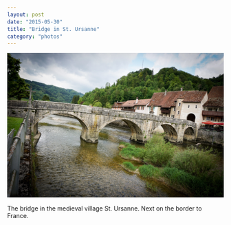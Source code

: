 ```yaml
---
layout: post
date: "2015-05-30"
title: "Bridge in St. Ursanne"
category: "photos"
---
```


![Bridge in Northeast Switzerland](2015-05-30-10.22.13.jpg)

The bridge in the medieval village St. Ursanne. Next on the border to France.
